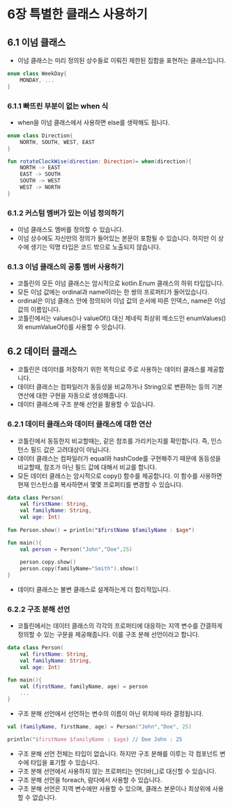 # 6장 특별한 클래스 사용하기

## 6.1 이넘 클래스

* 이넘 클래스는 미리 정의된 상수들로 이뤄진 제한된 집합을 표현하는 클래스입니다.

```Kotlin
enum class WeekDay{
    MONDAY, ...
}
```

### 6.1.1 빠뜨린 부분이 없는 when 식

* when을 이넘 클래스에서 사용하면 else를 생략해도 됩니다.

```Kotlin
enum class Direction{
    NORTH, SOUTH, WEST, EAST
}

fun rotateClockWise(direction: Direction)= when(direction){
    NORTH -> EAST
    EAST -> SOUTH
    SOUTH -> WEST
    WEST -> NORTH
}
```

### 6.1.2 커스텀 멤버가 있는 이넘 정의하기

* 이넘 클래스도 멤버를 정의할 수 있습니다.
* 이넘 상수에도 자신만의 정의가 들어있는 본문이 포함될 수 있습니다. 하지만 이 상수에 생기는 익명 타입은 코드 밖으로 노출되지 않습니다.

### 6.1.3 이넘 클래스의 공통 멤버 사용하기

* 코틀린의 모든 이넘 클래스는 암시적으로 kotlin.Enum 클래스의 하위 타입입니다.
* 모든 이넘 값에는 ordinal과 name이라는 한 쌍의 프로퍼티가 들어있습니다.
* ordinal은 이넘 클래스 안에 정의되어 이넘 값의 순서에 따른 인덱스, name은 이넘 값의 이름입니다.
* 코틀린에서는 values()나 valueOf() 대신 제네릭 최상위 메소드인 enumValues()와 enumValueOf()를 사용할 수 잇습니다.


## 6.2 데이터 클래스

* 코틀린은 데이터를 저장하기 위한 목적으로 주로 사용하는 데이터 클래스를 제공합니다.
* 데이터 클래스는 컴파일러가 동등성을 비교하거나 String으로 변환하는 등의 기본 연산에 대한 구현을 자동으로 생성해줍니다.
* 데이터 클래스에 구조 분해 선언을 활용할 수 있습니다.

### 6.2.1 데이터 클래스와 데이터 클래스에 대한 연산

* 코틀린에서 동등한지 비교할때는, 같은 참조를 가리키는지를 확인합니다. 즉, 인스턴스 필드 값은 고려대상이 아닙니다.
* 데이터 클래스는 컴파일러가 equal와 hashCode를 구현해주기 때문에 동등성을 비교할때, 참조가 아닌 필드 값에 대해서 비교를 합니다.
* 모든 데이터 클래스는 암시적으로 copy() 함수를 제공합니다. 이 함수를 사용하면 현재 인스턴스를 복사하면서 몇몇 프로퍼티를 변경할 수 있습니다.

```Kotlin
data class Person(
    val firstName: String,
    val familyName: String,
    val age: Int)
    
fun Person.show() = println("$firstName $familyName : $age")

fun main(){
    val person = Person("John","Doe",25)
    
    person.copy.show()
    person.copy(familyName="Smith").show()
}
```

* 데이터 클래스는 불변 클래스로 설계하는게 더 합리적입니다.



### 6.2.2 구조 분해 선언

* 코틀린에서는 데이터 클래스의 각각의 프로퍼티에 대응하는 지역 변수를 간결하게 정의할 수 있는 구문을 제공해줍니다. 이를 구조 분해 선언이라고 합니다.

```Kotlin
data class Person(
    val firstName: String,
    val familyName: String,
    val age: Int)

fun main(){
    val (firstName, familyName, age) = person
    ...
}    
```

* 구조 분해 선언에서 선언하는 변수의 이름이 아닌 위치에 따라 결정됩니다.

```Kotlin
val (familyName, firstName, age) = Person("John","Doe", 25)

println("$firstName $familyName : $age) // Doe John : 25
```

* 구조 분해 선언 전체는 타입이 없습니다. 하지만 구조 분해를 이루는 각 컴포넌트 변수에 타입을 표기할 수 있습니다.
* 구조 분해 선언에서 사용하지 않는 프로퍼티는 언더바(_)로 대신할 수 있습니다.
* 구조 분해 선언을 foreach, 람다에서 사용할 수 있습니다.
* 구조 분해 선언은 지역 변수에만 사용할 수 있으며, 클래스 본문이나 최상위에 사용할 수 없습니다.